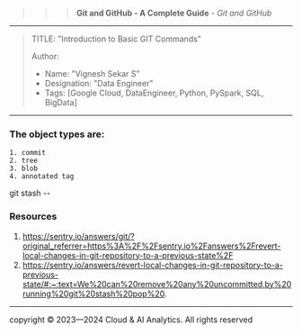 >>> **Git and GitHub - A Complete Guide** - *Git and GitHub*
------------------------------------------------------------------------------------------------------------------------------------------------------------------------

> TITLE: "Introduction to Basic GIT Commands"
> 
> Author:
  >- Name: "Vignesh Sekar S"
  >- Designation: "Data Engineer"
  >- Tags: [Google Cloud, DataEngineer, Python, PySpark, SQL, BigData]

-----------------------------------------------------------------------------------------------------------------------------------------------------------------------







### The object types are:

    1. commit
    2. tree
    3. blob
    4. annotated tag


git stash -- 


### Resources

1. https://sentry.io/answers/git/?original_referrer=https%3A%2F%2Fsentry.io%2Fanswers%2Frevert-local-changes-in-git-repository-to-a-previous-state%2F
2. https://sentry.io/answers/revert-local-changes-in-git-repository-to-a-previous-state/#:~:text=We%20can%20remove%20any%20uncommitted,by%20running%20git%20stash%20pop%20.






--------------------------------------------------------------------------------------------------------------------------------------------------------------------

  <div class="footer">
              copyright © 2023—2024 Cloud & AI Analytics. 
                                      All rights reserved
          </div>
